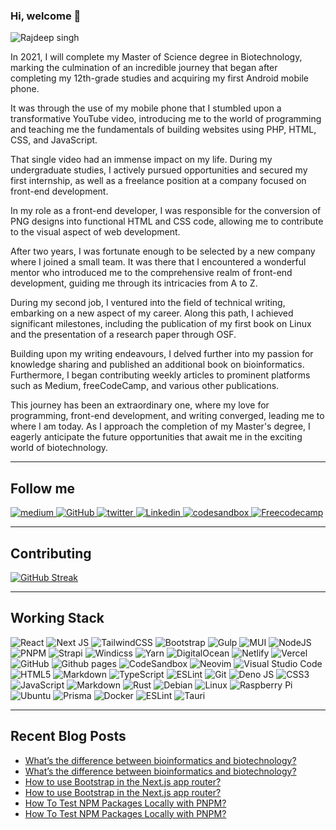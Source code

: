 ### Hi, welcome 👋
![Rajdeep singh](https://capsule-render.vercel.app/api?type=soft&color=auto&height=400&section=header&text=Build%20and%20Deploy&fontSize=90&animation=fadeIn&desc=@officialrajdeepsingh)

In 2021, I will complete my Master of Science degree in Biotechnology, marking the culmination of an incredible journey that began after completing my 12th-grade studies and acquiring my first Android mobile phone.

It was through the use of my mobile phone that I stumbled upon a transformative YouTube video, introducing me to the world of programming and teaching me the fundamentals of building websites using PHP, HTML, CSS, and JavaScript.

That single video had an immense impact on my life. During my undergraduate studies, I actively pursued opportunities and secured my first internship, as well as a freelance position at a company focused on front-end development.

In my role as a front-end developer, I was responsible for the conversion of PNG designs into functional HTML and CSS code, allowing me to contribute to the visual aspect of web development.

After two years, I was fortunate enough to be selected by a new company where I joined a small team. It was there that I encountered a wonderful mentor who introduced me to the comprehensive realm of front-end development, guiding me through its intricacies from A to Z.

During my second job, I ventured into the field of technical writing, embarking on a new aspect of my career. Along this path, I achieved significant milestones, including the publication of my first book on Linux and the presentation of a research paper through OSF.

Building upon my writing endeavours, I delved further into my passion for knowledge sharing and published an additional book on bioinformatics. Furthermore, I began contributing weekly articles to prominent platforms such as Medium, freeCodeCamp, and various other publications.

This journey has been an extraordinary one, where my love for programming, front-end development, and writing converged, leading me to where I am today. As I approach the completion of my Master's degree, I eagerly anticipate the future opportunities that await me in the exciting world of biotechnology.

---

## Follow me

<div id="badges">

  <a target="_blank" href="https://medium.com/@officialrajdeepsingh">
    <img title="Medium" alt="medium" src="https://img.shields.io/badge/Medium-12100E?style=for-the-badge&logo=medium&logoColor=white" alt="LinkedIn Badge"/>
  </a> 
  <a target="_blank" href="https://github.com/officialrajdeepsingh">
    <img title="GitHub" alt="GitHub"  src="https://img.shields.io/badge/github-%23121011.svg?style=for-the-badge&logo=github&logoColor=white"/>
  </a>
  <a target="_blank" href="https://twitter.com/Official_R_deep">
    <img title="Twitter" alt="twitter"  src="https://img.shields.io/badge/Twitter-%231DA1F2.svg?style=for-the-badge&logo=Twitter&logoColor=white"/>
  </a>
  <a target="_blank" href="https://www.linkedin.com/in/officalrajdeepsingh/">
    <img title="Linkedin" alt="Linkedin"  src="https://img.shields.io/badge/linkedin-%230077B5.svg?style=for-the-badge&logo=linkedin&logoColor=white"/>
  </a>
  <a target="_blank" href="https://codesandbox.io/u/officialrajdeepsingh">
    <img title="codesandbox" alt="codesandbox"  src="https://img.shields.io/badge/Codesandbox-040404?style=for-the-badge&logo=codesandbox&logoColor=DBDBDB"/>
  </a>
   <a target="_blank" href="https://codesandbox.io/u/officialrajdeepsingh">
    <img title="Freecodecamp" alt="Freecodecamp"  src="https://img.shields.io/badge/Freecodecamp-%23123.svg?&style=for-the-badge&logo=freecodecamp&logoColor=green"/>
  </a>

</div>

---

## Contributing
[![GitHub Streak](http://github-readme-streak-stats.herokuapp.com?user=officialrajdeepsingh&theme=dark&background=000000)](https://git.io/streak-stats)

---

## Working Stack
![React](https://img.shields.io/badge/react-%2320232a.svg?style=for-the-badge&logo=react&logoColor=%2361DAFB) 
![Next JS](https://img.shields.io/badge/Next-black?style=for-the-badge&logo=next.js&logoColor=white) 
![TailwindCSS](https://img.shields.io/badge/tailwindcss-%2338B2AC.svg?style=for-the-badge&logo=tailwind-css&logoColor=white) 
![Bootstrap](https://img.shields.io/badge/bootstrap-%23563D7C.svg?style=for-the-badge&logo=bootstrap&logoColor=white)
![Gulp](https://img.shields.io/badge/GULP-%23CF4647.svg?style=for-the-badge&logo=gulp&logoColor=white)
![MUI](https://img.shields.io/badge/MUI-%230081CB.svg?style=for-the-badge&logo=mui&logoColor=white)
![NodeJS](https://img.shields.io/badge/node.js-6DA55F?style=for-the-badge&logo=node.js&logoColor=white)
![PNPM](https://img.shields.io/badge/pnpm-%234a4a4a.svg?style=for-the-badge&logo=pnpm&logoColor=f69220)
![Strapi](https://img.shields.io/badge/strapi-%232E7EEA.svg?style=for-the-badge&logo=strapi&logoColor=white)
![Windicss](https://img.shields.io/badge/windicss-48B0F1.svg?style=for-the-badge&logo=windi-css&logoColor=white)
![Yarn](https://img.shields.io/badge/yarn-%232C8EBB.svg?style=for-the-badge&logo=yarn&logoColor=white)
![DigitalOcean](https://img.shields.io/badge/DigitalOcean-%230167ff.svg?style=for-the-badge&logo=digitalOcean&logoColor=white)
![Netlify](https://img.shields.io/badge/netlify-%23000000.svg?style=for-the-badge&logo=netlify&logoColor=#00C7B7)
![Vercel](https://img.shields.io/badge/vercel-%23000000.svg?style=for-the-badge&logo=vercel&logoColor=white)
![GitHub](https://img.shields.io/badge/github-%23121011.svg?style=for-the-badge&logo=github&logoColor=white)
![Github pages](https://img.shields.io/badge/github%20pages-121013?style=for-the-badge&logo=github&logoColor=white)
![CodeSandbox](https://img.shields.io/badge/Codesandbox-040404?style=for-the-badge&logo=codesandbox&logoColor=DBDBDB)
![Neovim](https://img.shields.io/badge/NeoVim-%2357A143.svg?&style=for-the-badge&logo=neovim&logoColor=white)
![Visual Studio Code](https://img.shields.io/badge/Visual%20Studio%20Code-0078d7.svg?style=for-the-badge&logo=visual-studio-code&logoColor=white)
![HTML5](https://img.shields.io/badge/html5-%23E34F26.svg?style=for-the-badge&logo=html5&logoColor=white)
![Markdown](https://img.shields.io/badge/markdown-%23000000.svg?style=for-the-badge&logo=markdown&logoColor=white)
![TypeScript](https://img.shields.io/badge/typescript-%23007ACC.svg?style=for-the-badge&logo=typescript&logoColor=white)
![ESLint](https://img.shields.io/badge/ESLint-4B3263?style=for-the-badge&logo=eslint&logoColor=white)
![Git](https://img.shields.io/badge/git-%23F05033.svg?style=for-the-badge&logo=git&logoColor=white)
![Deno JS](https://img.shields.io/badge/deno%20js-000000?style=for-the-badge&logo=deno&logoColor=white)
![CSS3](https://img.shields.io/badge/css3-%231572B6.svg?style=for-the-badge&logo=css3&logoColor=white)
![JavaScript](https://img.shields.io/badge/javascript-%23323330.svg?style=for-the-badge&logo=javascript&logoColor=%23F7DF1E)
![Markdown](https://img.shields.io/badge/markdown-%23000000.svg?style=for-the-badge&logo=markdown&logoColor=white)
![Rust](https://img.shields.io/badge/rust-%23000000.svg?style=for-the-badge&logo=rust&logoColor=white)
![Debian](https://img.shields.io/badge/Debian-D70A53?style=for-the-badge&logo=debian&logoColor=white)
![Linux](https://img.shields.io/badge/Linux-FCC624?style=for-the-badge&logo=linux&logoColor=black)
![Raspberry Pi](https://img.shields.io/badge/-RaspberryPi-C51A4A?style=for-the-badge&logo=Raspberry-Pi)
![Ubuntu](https://img.shields.io/badge/Ubuntu-E95420?style=for-the-badge&logo=ubuntu&logoColor=white)
![Prisma](https://img.shields.io/badge/Prisma-3982CE?style=for-the-badge&logo=Prisma&logoColor=white)
![Docker](https://img.shields.io/badge/docker-%230db7ed.svg?style=for-the-badge&logo=docker&logoColor=white)
![ESLint](https://img.shields.io/badge/ESLint-4B3263?style=for-the-badge&logo=eslint&logoColor=white)
![Tauri](https://img.shields.io/badge/tauri-%2324C8DB.svg?style=for-the-badge&logo=tauri&logoColor=%23FFFFFF)

---


## Recent Blog Posts

<!-- BLOG-POST-LIST:START -->
- [What’s the difference between bioinformatics and biotechnology?](https://officialrajdeepsingh.medium.com/whats-the-difference-between-bioinformatics-and-biotechnology-ace2584e6276?source=rss-87a39efc43fa------2)
- [What’s the difference between bioinformatics and biotechnology?](https://officialrajdeepsingh.medium.com/whats-the-difference-between-bioinformatics-and-biotechnology-ace2584e6276?source=rss-87a39efc43fa------2)
- [How to use Bootstrap in the Next.js app router?](https://medium.com/frontendweb/how-to-use-bootstrap-in-the-next-js-app-router-88720633775e?source=rss-87a39efc43fa------2)
- [How to use Bootstrap in the Next.js app router?](https://medium.com/frontendweb/how-to-use-bootstrap-in-the-next-js-app-router-88720633775e?source=rss-87a39efc43fa------2)
- [How To Test NPM Packages Locally with PNPM?](https://medium.com/frontendweb/how-to-test-npm-packages-locally-with-pnpm-bd37cd950497?source=rss-87a39efc43fa------2)
- [How To Test NPM Packages Locally with PNPM?](https://medium.com/frontendweb/how-to-test-npm-packages-locally-with-pnpm-bd37cd950497?source=rss-87a39efc43fa------2)
<!-- BLOG-POST-LIST:END -->


